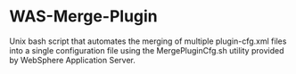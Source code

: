 # WAS-Merge-Plugin
Unix bash script that automates the merging of multiple plugin-cfg.xml files into a single configuration file using the MergePluginCfg.sh utility provided by WebSphere Application Server.


